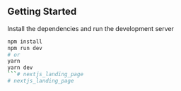 ## Getting Started

Install the dependencies and run the development server

```bash
npm install
npm run dev
# or
yarn
yarn dev
```# nextjs_landing_page
# nextjs_landing_page
